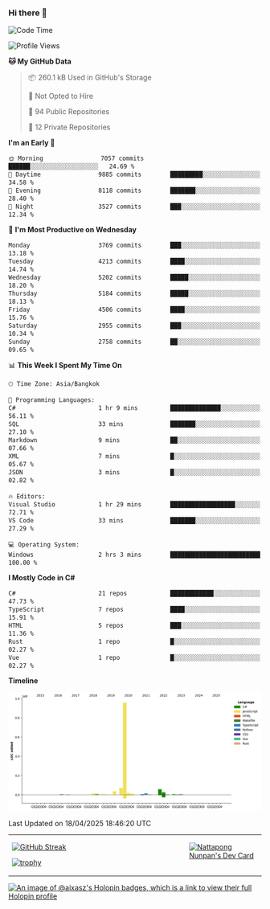 ### Hi there 👋

<!--START_SECTION:waka-->
![Code Time](http://img.shields.io/badge/Code%20Time-2%2C229%20hrs%2040%20mins-blue)

![Profile Views](http://img.shields.io/badge/Profile%20Views-0-blue)

**🐱 My GitHub Data** 

> 📦 260.1 kB Used in GitHub's Storage 
 > 
> 🚫 Not Opted to Hire
 > 
> 📜 94 Public Repositories 
 > 
> 🔑 12 Private Repositories 
 > 
**I'm an Early 🐤** 

```text
🌞 Morning                7057 commits        ██████░░░░░░░░░░░░░░░░░░░   24.69 % 
🌆 Daytime                9885 commits        █████████░░░░░░░░░░░░░░░░   34.58 % 
🌃 Evening                8118 commits        ███████░░░░░░░░░░░░░░░░░░   28.40 % 
🌙 Night                  3527 commits        ███░░░░░░░░░░░░░░░░░░░░░░   12.34 % 
```
📅 **I'm Most Productive on Wednesday** 

```text
Monday                   3769 commits        ███░░░░░░░░░░░░░░░░░░░░░░   13.18 % 
Tuesday                  4213 commits        ████░░░░░░░░░░░░░░░░░░░░░   14.74 % 
Wednesday                5202 commits        █████░░░░░░░░░░░░░░░░░░░░   18.20 % 
Thursday                 5184 commits        █████░░░░░░░░░░░░░░░░░░░░   18.13 % 
Friday                   4506 commits        ████░░░░░░░░░░░░░░░░░░░░░   15.76 % 
Saturday                 2955 commits        ███░░░░░░░░░░░░░░░░░░░░░░   10.34 % 
Sunday                   2758 commits        ██░░░░░░░░░░░░░░░░░░░░░░░   09.65 % 
```


📊 **This Week I Spent My Time On** 

```text
🕑︎ Time Zone: Asia/Bangkok

💬 Programming Languages: 
C#                       1 hr 9 mins         ██████████████░░░░░░░░░░░   56.11 % 
SQL                      33 mins             ███████░░░░░░░░░░░░░░░░░░   27.10 % 
Markdown                 9 mins              ██░░░░░░░░░░░░░░░░░░░░░░░   07.66 % 
XML                      7 mins              █░░░░░░░░░░░░░░░░░░░░░░░░   05.67 % 
JSON                     3 mins              █░░░░░░░░░░░░░░░░░░░░░░░░   02.82 % 

🔥 Editors: 
Visual Studio            1 hr 29 mins        ██████████████████░░░░░░░   72.71 % 
VS Code                  33 mins             ███████░░░░░░░░░░░░░░░░░░   27.29 % 

💻 Operating System: 
Windows                  2 hrs 3 mins        █████████████████████████   100.00 % 
```

**I Mostly Code in C#** 

```text
C#                       21 repos            ████████████░░░░░░░░░░░░░   47.73 % 
TypeScript               7 repos             ████░░░░░░░░░░░░░░░░░░░░░   15.91 % 
HTML                     5 repos             ███░░░░░░░░░░░░░░░░░░░░░░   11.36 % 
Rust                     1 repo              █░░░░░░░░░░░░░░░░░░░░░░░░   02.27 % 
Vue                      1 repo              █░░░░░░░░░░░░░░░░░░░░░░░░   02.27 % 
```



**Timeline**

![Lines of Code chart](https://raw.githubusercontent.com/aixasz/aixasz/main/assets/bar_graph.png)


 Last Updated on 18/04/2025 18:46:20 UTC
<!--END_SECTION:waka-->

<table>
<tr>
<td width="70%" valign="top">
 
 [![GitHub Streak](http://github-readme-streak-stats.herokuapp.com?user=aixasz&theme=github-dark&hide_border=true&date_format=%5BY%20%5DM%20j)](https://git.io/streak-stats)

 [![trophy](https://github-profile-trophy.vercel.app/?username=aixasz&theme=onedark)](https://github.com/ryo-ma/github-profile-trophy)
 </td>
<td width="30%" valign="top">
 
<a href="https://app.daily.dev/aixasz"><img src="https://api.daily.dev/devcards/403207936e6547c9a85ea449e9f3abe8.png?r=re8" alt="Nattapong Nunpan's Dev Card"/></a>

 </td>
</tr>
</table>

[![An image of @aixasz's Holopin badges, which is a link to view their full Holopin profile](https://holopin.me/aixasz)](https://holopin.io/@aixasz)
 
